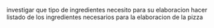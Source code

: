 investigar que tipo de ingredientes necesito para su elaboracion 
hacer listado de los ingredientes necesarios para la elaboracion de la pizza
